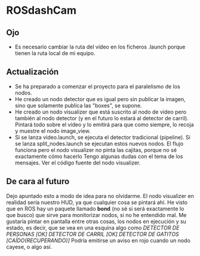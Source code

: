 # ROSdashCam

## Ojo
- Es necesario cambiar la ruta del vídeo en los ficheros .launch porque tienen la ruta local de mi equipo.

## Actualización
- Se ha preparado a comenzar el proyecto para el paralelismo de los nodos.
- He creado un nodo detector que es igual pero sin publicar la imagen, sino que solamente publica las "boxes", se supone.
- He creado un nodo visualizer que está suscrito al nodo de vídeo pero también al nodo detector (y en el futuro lo estará al detector de carril). Pintará todo sobre el vídeo y lo emitirá para que como siempre, lo recoja y muestre el nodo
image_view.
- Si se lanza video.launch, se ejecuta el detector tradicional (pipeline). Si se lanza split_nodes.launch se ejecutan
estos nuevos nodos. El flujo funciona pero el nodo visualizer no pinta las cajitas, porque no sé exactamente cómo hacerlo
Tengo algunas dudas con el tema de los mensajes. Ver el código fuente del nodo visualizer.

## De cara al futuro
Dejo apuntado esto a modo de idea para no olvidarme.
El nodo visualizer en realidad sería nuestro HUD, ya que cualquier cosa se pintará ahí.
He visto que en ROS hay un paquete llamado **bond** (no sé si será exactamente lo que busco) que sirve para monitorizar nodos, si no he entendido mal. Me gustaría pintar en pantalla entre otras cosas, los nodos en ejecución y su estado, es decir, que se vea en una esquina algo como
*DETECTOR DE PERSONAS [OK]*
*DETECTOR DE CARRIL [OK]*
*DETECTOR DE GATITOS [CAÍDO(RECUPERANDO)]*
Podría emitirse un aviso en rojo cuando un nodo cayese, o algo así.
